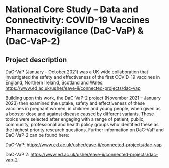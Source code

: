 # National Core Study – Data and Connectivity: COVID-19 Vaccines Pharmacovigilance (DaC-VaP) & (DaC-VaP-2)


## Project description

DaC-VaP (January – October 2021) was a UK-wide collaboration that investigated the safety and effectiveness of the first COVID-19 vaccines in England, Northern Ireland, Scotland and Wales. https://www.ed.ac.uk/usher/eave-ii/connected-projects/dac-vap

Building upon this work, the DaC-VaP-2 project (November 2021 – January 2023) then examined the uptake, safety and effectiveness of these vaccines in pregnant women, in children and young people, when given as a booster dose and against disease caused by different variants. These topics were selected after engaging with a range of patient, public, community, professional and health policy groups who identified these as the highest priority research questions. Further information on DaC-VaP and DaC-VaP-2 can be found here:

DaC-VaP: https://www.ed.ac.uk/usher/eave-ii/connected-projects/dac-vap

DaC-VaP 2: https://www.ed.ac.uk/usher/eave-ii/connected-projects/dac-vap-2

